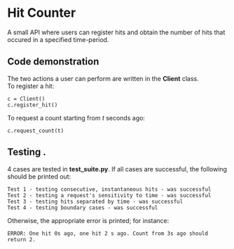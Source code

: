 # Hit Counter
A small API where users can register hits and obtain the number of hits that occured in a specified time-period.  

## Code demonstration
The two actions a user can perform are written in the <b>Client</b> class.  
To register a hit:
```
c = Client()
c.register_hit()
```
To request a count starting from <i>t</i> seconds ago:   
```
c.request_count(t) 
```

## Testing . 
4 cases are tested in <b>test_suite.py</b>. If all cases are successful, the following should be printed out:  
```
Test 1 - testing consecutive, instantaneous hits - was successful
Test 2 - testing a request's sensitivity to time - was successful
Test 3 - testing hits separated by time - was successful
Test 4 - testing boundary cases - was successful
```
Otherwise, the appropriate error is printed; for instance:  
```
ERROR: One hit 0s ago, one hit 2 s ago. Count from 3s ago should return 2.
```
